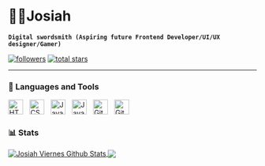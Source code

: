 # 👨‍💻Josiah

**`Digital swordsmith (Aspiring future Frontend Developer/UI/UX designer/Gamer)`**

<p align="left">
  <a href="https://github.com/Josiah-090602?tab=followers">
    <img alt="followers" title="Follow me on Github" src="https://custom-icon-badges.demolab.com/github/followers/Josiah-090602?color=236ad3&labelColor=1155ba&style=for-the-badge&logo=person-add&label=Follow&logoColor=white"/></a>
  <a href="https://github.com/Josiah-090602?tab=stars">
    <img alt="total stars" title="Total stars on GitHub" src="https://custom-icon-badges.demolab.com/github/stars/Josiah-090602?color=55960c&style=for-the-badge&labelColor=488207&logo=star"/></a>
</p>

---

### 🧰 Languages and Tools

<img align="left" alt="HTML" width="30px" style="padding-right:10px;" src="https://cdn.jsdelivr.net/gh/devicons/devicon/icons/html5/html5-plain.svg" />
<img align="left" alt="CSS" width="30px" style="padding-right:10px;" src="https://cdn.jsdelivr.net/gh/devicons/devicon/icons/css3/css3-plain.svg" />
<img align="left" alt="JavaScript" width="30px" style="padding-right:10px;" src="https://cdn.jsdelivr.net/gh/devicons/devicon/icons/javascript/javascript-plain.svg" />
<img align="left" alt="Java" width="30px" style="padding-right:10px;" src="https://cdn.jsdelivr.net/gh/devicons/devicon/icons/java/java-original.svg"/>
<img align="left" alt="Git" width="30px" style="padding-right:10px;" src="https://cdn.jsdelivr.net/gh/devicons/devicon/icons/git/git-original.svg" />
<img align="left" alt="GitHub" width="30px" style="padding-right:10px;" src="https://cdn.jsdelivr.net/gh/devicons/devicon/icons/github/github-original.svg" />
<br />

#

### 📊 Stats

   <a href="https://github.com/Josiah-090602/github-readme-stats">
   <img align="center" src="https://github-readme-stats.vercel.app/api?username=Josiah-090602&show_icons=true&include_all_commits=true&theme=gruvbox&hide_border=true" alt="Josiah Viernes Github Stats"/>
   </a>
   <a href="https://github.com/Josiah-090602/github-readme-stats">
   <img align="center" src="https://github-readme-stats.vercel.app/api/top-langs/?username=Josiah-090602&layout=compact&theme=gruvbox&hide_border=true"/>
   </a>
   <br>
